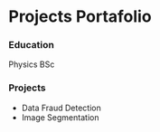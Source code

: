# Projects Portafolio

### Education
Physics BSc

### Projects
- Data Fraud Detection
- Image Segmentation

